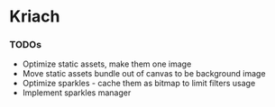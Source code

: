 # Kriach

### TODOs
* Optimize static assets, make them one image
* Move static assets bundle out of canvas to be <body> background image
* Optimize sparkles - cache them as bitmap to limit filters usage
* Implement sparkles manager